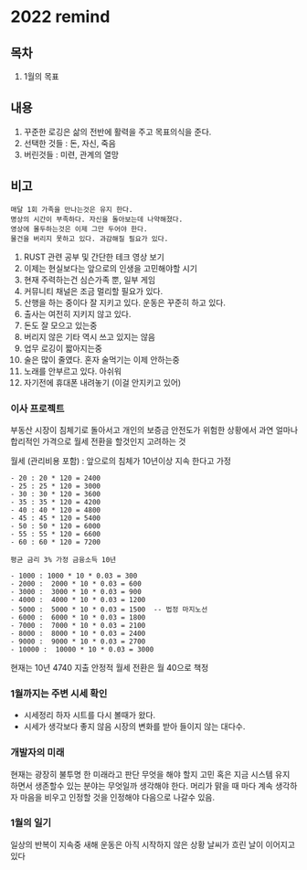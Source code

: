 # 2022 remind

## 목차

1. 1월의 목표

## 내용

1. 꾸준한 로깅은 삶의 전반에 활력을 주고 목표의식을 준다.
2. 선택한 것들 : 돈, 자신, 죽음
3. 버린것들 : 미련, 관계의 열망

## 비고

```text
매달 1회 가족을 만나는것은 유지 한다. 
명상의 시간이 부족하다. 자신을 돌아보는데 나약해졌다. 
영상에 몰두하는것은 이제 그만 두어야 한다.
물건을 버리지 못하고 있다. 과감해질 필요가 있다.
```

1. RUST 관련 공부 및 간단한 테크 영상 보기
2. 이제는 현실보다는 앞으로의 인생을 고민해야할 시기
3. 현재 주력하는건 심슨가족 뿐, 일부 게임
4. 커뮤니티 채널은 조금 멀리할 필요가 있다.
5. 산행을 하는 중이다 잘 지키고 있다. 운동은 꾸준히 하고 있다.
6. 출사는 여전히 지키지 않고 있다.
7. 돈도 잘 모으고 있는중
8. 버리지 않은 기타 역시 쓰고 있지는 않음
9. 업무 로깅이 짧아지는중
10. 술은 많이 줄였다. 혼자 술먹기는 이제 안하는중
11. 노래를 안부르고 있다. 아쉬워
12. 자기전에 휴대폰 내려놓기 (이걸 안지키고 있어)

### 이사 프로젝트

부동산 시장이 침체기로 돌아서고 개인의 보증금 안전도가 위험한 상황에서
과연 얼마나 합리적인 가격으로 월세 전환을 할것인지 고려하는 것

월세 (관리비용 포함) :  앞으로의 침체가 10년이상 지속 한다고 가정

```text
- 20 : 20 * 120 = 2400
- 25 : 25 * 120 = 3000
- 30 : 30 * 120 = 3600
- 35 : 35 * 120 = 4200
- 40 : 40 * 120 = 4800
- 45 : 45 * 120 = 5400
- 50 : 50 * 120 = 6000
- 55 : 55 * 120 = 6600
- 60 : 60 * 120 = 7200

평균 금리 3% 가정 금융소득 10년

- 1000 : 1000 * 10 * 0.03 = 300
- 2000 :  2000 * 10 * 0.03 = 600
- 3000 :  3000 * 10 * 0.03 = 900
- 4000 :  4000 * 10 * 0.03 = 1200
- 5000 :  5000 * 10 * 0.03 = 1500  -- 법정 마지노선
- 6000 :  6000 * 10 * 0.03 = 1800
- 7000 :  7000 * 10 * 0.03 = 2100
- 8000 :  8000 * 10 * 0.03 = 2400
- 9000 :  9000 * 10 * 0.03 = 2700
- 10000 :  10000 * 10 * 0.03 = 3000
```

현재는 10년 4740 지출 안정적 월세 전환은 월 40으로 책정

### 1월까지는 주변 시세 확인

- 시세정리 하자 시트를 다시 볼때가 왔다.
- 시세가 생각보다 좋지 않음 시장의 변화를 받아 들이지 않는 대다수.

### 개발자의 미래

현재는 광장히 불투명 한 미래라고 판단 무엇을 해야 할지 고민 혹은 지금 시스템 유지 하면서 생존할수 있는 분야는 무엇일까 생각해야 한다. 머리가 맑을 때 마다 계속 생각하자 마음을 비우고 인정할 것을 인정해야 다음으로 나갈수 있음.

### 1월의 일기

일상의 반복이 지속중 새해 운동은 아직 시작하지 않은 상황 날씨가 흐린 날이 이어지고 있다
